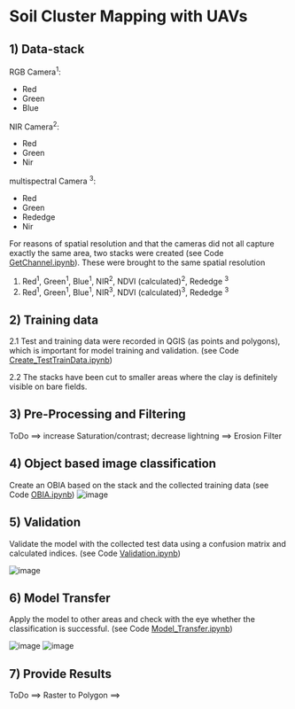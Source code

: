 # Soil Cluster Mapping with UAVs
 
## 1) Data-stack
RGB Camera<sup>1</sup>:
 - Red
 - Green
 - Blue

NIR Camera<sup>2</sup>:
- Red
- Green
- Nir

multispectral Camera <sup>3</sup>:
- Red
- Green
- Rededge
- Nir

For reasons of spatial resolution and that the cameras did not all capture exactly the same area, two stacks were created (see Code [GetChannel.ipynb](https://github.com/carobro/VP2_SoilMapping/blob/main/Code/DataStack.ipynb)). These were brought to the same spatial resolution

 1) Red<sup>1</sup>, Green<sup>1</sup>, Blue<sup>1</sup>, NIR<sup>2</sup>, NDVI (calculated)<sup>2</sup>, Rededge <sup>3</sup>
 2) Red<sup>1</sup>, Green<sup>1</sup>, Blue<sup>1</sup>, NIR<sup>3</sup>, NDVI (calculated)<sup>3</sup>, Rededge <sup>3</sup>

## 2) Training data
2.1   Test and training data were recorded in QGIS (as points and polygons), which is important for model training and validation. (see Code [Create_TestTrainData.ipynb](https://github.com/carobro/VP2_SoilMapping/blob/main/Code/Create_TestTrainData.ipynb))

2.2 The stacks have been cut to smaller areas where the clay is definitely visible on bare fields.

## 3) Pre-Processing and Filtering
ToDo
==> increase Saturation/contrast; decrease lightning
==> Erosion Filter


## 4) Object based image classification
Create an OBIA based on the stack and the collected training data (see Code [OBIA.ipynb](https://github.com/carobro/VP2_SoilMapping/blob/main/Code/OBIA.ipynb))
![image](https://user-images.githubusercontent.com/38653703/141288661-c36f6be5-c614-43c5-a76a-a30acef0851c.png)


## 5) Validation
Validate the model with the collected test data using a confusion matrix and calculated indices. (see Code [Validation.ipynb](https://github.com/carobro/VP2_SoilMapping/blob/main/Code/Validation.ipynb))

![image](https://user-images.githubusercontent.com/38653703/141287180-56ee9721-7778-442b-9726-3bf34b778abe.png)

## 6) Model Transfer
Apply the model to other areas and check with the eye whether the classification is successful. (see Code [Model_Transfer.ipynb](https://github.com/carobro/VP2_SoilMapping/blob/main/Code/Model_Transfer.ipynb))

![image](https://user-images.githubusercontent.com/38653703/141287268-67bee1fd-e507-4fda-9dfe-b5c35145ff9c.png)
![image](https://user-images.githubusercontent.com/38653703/141288150-9284110d-60d5-4a6f-b742-ed06b2dd7db4.png)

## 7) Provide Results
ToDo
==> Raster to Polygon
==>
